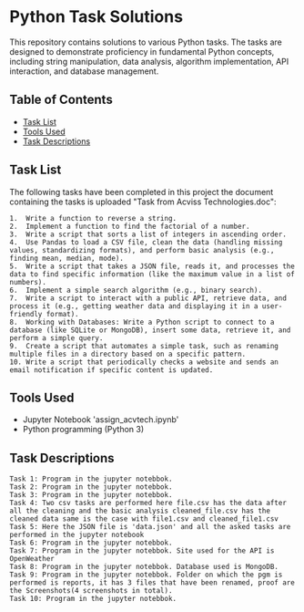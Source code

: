 # Python Task Solutions

This repository contains solutions to various Python tasks. The tasks are designed to demonstrate proficiency in fundamental Python concepts, including string manipulation, data analysis, algorithm implementation, API interaction, and database management.

## Table of Contents

- [Task List](#task-list)
- [Tools Used](#tools-used)
- [Task Descriptions](#task-descriptions)

## Task List

The following tasks have been completed in this project the document containing the tasks is uploaded "Task from Acviss Technologies.doc":

    1.	Write a function to reverse a string.
    2.	Implement a function to find the factorial of a number.
    3.	Write a script that sorts a list of integers in ascending order.
    4.	Use Pandas to load a CSV file, clean the data (handling missing values, standardizing formats), and perform basic analysis (e.g., finding mean, median, mode).
    5.	Write a script that takes a JSON file, reads it, and processes the data to find specific information (like the maximum value in a list of numbers).
    6.	Implement a simple search algorithm (e.g., binary search).
    7.	Write a script to interact with a public API, retrieve data, and process it (e.g., getting weather data and displaying it in a user-friendly format).
    8.	Working with Databases: Write a Python script to connect to a database (like SQLite or MongoDB), insert some data, retrieve it, and perform a simple query.
    9.	Create a script that automates a simple task, such as renaming multiple files in a directory based on a specific pattern.
    10.	Write a script that periodically checks a website and sends an email notification if specific content is updated.


## Tools Used

- Jupyter Notebook 'assign_acvtech.ipynb'
- Python programming (Python 3)


## Task Descriptions

    Task 1: Program in the jupyter notebbok.
    Task 2: Program in the jupyter notebbok.
    Task 3: Program in the jupyter notebbok.
    Task 4: Two csv tasks are performed here file.csv has the data after all the cleaning and the basic analysis cleaned_file.csv has the cleaned data same is the case with file1.csv and cleaned_file1.csv
    Task 5: Here the JSON file is 'data.json' and all the asked tasks are performed in the jupyter notebook
    Task 6: Program in the jupyter notebbok.
    Task 7: Program in the jupyter notebbok. Site used for the API is OpenWeather
    Task 8: Program in the jupyter notebbok. Database used is MongoDB.
    Task 9: Program in the jupyter notebbok. Folder on which the pgm is performed is reports, it has 3 files that have been renamed, proof are the Screenshots(4 screenshots in total).
    Task 10: Program in the jupyter notebbok.
